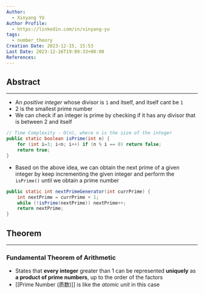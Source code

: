 ```yaml
---
Author:
  - Xinyang YU
Author Profile:
  - https://linkedin.com/in/xinyang-yu
tags:
  - number_theory
Creation Date: 2023-12-15, 15:53
Last Date: 2023-12-16T19:09:33+08:00
References: 
---
```

## Abstract
---
- An *positive integer* whose divisor is `1` and itself, and itself cant be `1`
- 2 is the smallest prime number
- We can check if an integer is prime by checking if it has any divisor that is between 2 and itself
```java
// Time Complexity - O(n), where n is the size of the integer
public static boolean isPrime(int n) {
	for (int i=3; i<n; i++) if (n % i == 0) return false;
	return true;
}
```
- Based on the above idea, we can obtain the next prime of a given integer by keep incrementing the given integer and perform the `isPrime()` until we obtain a prime number
```java
public static int nextPrimeGenerator(int currPrime) {
    int nextPrime = currPrime + 1;
    while (!isPrime(nextPrime)) nextPrime++;
    return nextPrime;
}
```


## Theorem
---
### Fundamental Theorem of Arithmetic
- States that **every integer** greater than 1 can be represented **uniquely** as **a product of prime numbers**, up to the order of the factors
- [[Prime Number (质数)]] is like the *atomic unit* in this case